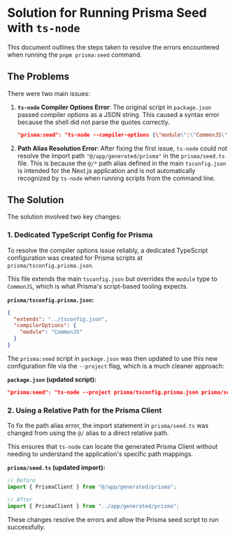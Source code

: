 # Solution for Running Prisma Seed with `ts-node`

This document outlines the steps taken to resolve the errors encountered when running the `pnpm prisma:seed` command.

## The Problems

There were two main issues:

1.  **`ts-node` Compiler Options Error**: The original script in `package.json` passed compiler options as a JSON string. This caused a syntax error because the shell did not parse the quotes correctly.

    ```json
    "prisma:seed": "ts-node --compiler-options {\"module\":\"CommonJS\"} prisma/seed.ts"
    ```

2.  **Path Alias Resolution Error**: After fixing the first issue, `ts-node` could not resolve the import path `"@/app/generated/prisma"` in the `prisma/seed.ts` file. This is because the `@/*` path alias defined in the main `tsconfig.json` is intended for the Next.js application and is not automatically recognized by `ts-node` when running scripts from the command line.

## The Solution

The solution involved two key changes:

### 1. Dedicated TypeScript Config for Prisma

To resolve the compiler options issue reliably, a dedicated TypeScript configuration was created for Prisma scripts at `prisma/tsconfig.prisma.json`.

This file extends the main `tsconfig.json` but overrides the `module` type to `CommonJS`, which is what Prisma's script-based tooling expects.

**`prisma/tsconfig.prisma.json`:**
```json
{
  "extends": "../tsconfig.json",
  "compilerOptions": {
    "module": "CommonJS"
  }
}
```

The `prisma:seed` script in `package.json` was then updated to use this new configuration file via the `--project` flag, which is a much cleaner approach:

**`package.json` (updated script):**
```json
"prisma:seed": "ts-node --project prisma/tsconfig.prisma.json prisma/seed.ts"
```

### 2. Using a Relative Path for the Prisma Client

To fix the path alias error, the import statement in `prisma/seed.ts` was changed from using the `@/` alias to a direct relative path.

This ensures that `ts-node` can locate the generated Prisma Client without needing to understand the application's specific path mappings.

**`prisma/seed.ts` (updated import):**
```typescript
// Before
import { PrismaClient } from "@/app/generated/prisma";

// After
import { PrismaClient } from "../app/generated/prisma";
```

These changes resolve the errors and allow the Prisma seed script to run successfully.

```